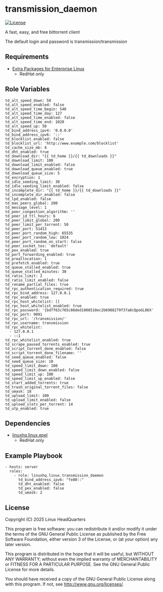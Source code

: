 # transmission\_daemon

[![License](https://img.shields.io/badge/license-GPLv3-lightgreen)](https://www.gnu.org/licenses/gpl-3.0.en.html#license-text)

A fast, easy, and free bittorrent client

The default login and password is transmission/transmission

## Requirements

* [Extra Packages for Enterprise Linux](https://docs.fedoraproject.org/en-US/epel/)
  * RedHat only

## Role Variables

    td_alt_speed_down: 50
    td_alt_speed_enabled: false
    td_alt_speed_time_begin: 540
    td_alt_speed_time_day: 127
    td_alt_speed_time_enabled: false
    td_alt_speed_time_end: 1020
    td_alt_speed_up: 50
    td_bind_address_ipv4: '0.0.0.0'
    td_bind_address_ipv6: '::'
    td_blocklist_enabled: false
    td_blocklist_url: 'http://www.example.com/blocklist'
    td_cache_size_mb: 4
    td_dht_enabled: true
    td_download_dir: "{{ td_home }}/{{ td_downloads }}"
    td_download_limit: 100
    td_download_limit_enabled: false
    td_download_queue_enabled: true
    td_download_queue_size: 5
    td_encryption: 1
    td_idle_seeding_limit: 30
    td_idle_seeding_limit_enabled: false
    td_incomplete_dir: "{{ td_home }}/{{ td_downloads }}"
    td_incomplete_dir_enabled: false
    td_lpd_enabled: false
    td_max_peers_global: 200
    td_message_level: 1
    td_peer_congestion_algorithm: ''
    td_peer_id_ttl_hours: 6
    td_peer_limit_global: 200
    td_peer_limit_per_torrent: 50
    td_peer_port: 51413
    td_peer_port_random_high: 65535
    td_peer_port_random_low: 1024
    td_peer_port_random_on_start: false
    td_peer_socket_tos: 'default'
    td_pex_enabled: true
    td_port_forwarding_enabled: true
    td_preallocation: 1
    td_prefetch_enabled: true
    td_queue_stalled_enabled: true
    td_queue_stalled_minutes: 30
    td_ratio_limit: 2
    td_ratio_limit_enabled: false
    td_rename_partial_files: true
    td_rpc_authentication_required: true
    td_rpc_bind_address: 127.0.0.1
    td_rpc_enabled: true
    td_rpc_host_whitelist: []
    td_rpc_host_whitelist_enabled: true
    td_rpc_password: '{bd7f63c765c86ded1008510ec2b6988279f37a8cQpoGL86X'
    td_rpc_port: 9091
    td_rpc_url: '/transmission/'
    td_rpc_username: transmission
    td_rpc_whitelist:
      - 127.0.0.1
      - ::1
    td_rpc_whitelist_enabled: true
    td_scrape_paused_torrents_enabled: true
    td_script_torrent_done_enabled: false
    td_script_torrent_done_filename: ''
    td_seed_queue_enabled: false
    td_seed_queue_size: 10
    td_speed_limit_down: 100
    td_speed_limit_down_enabled: false
    td_speed_limit_up: 100
    td_speed_limit_up_enabled: false
    td_start_added_torrents: true
    td_trash_original_torrent_files: false
    td_umask: 18
    td_upload_limit: 100
    td_upload_limit_enabled: false
    td_upload_slots_per_torrent: 14
    td_utp_enabled: true

## Dependencies

* [linuxhq.linux.epel](https://github.com/linuxhq/ansible-collection-linux/tree/main/roles/epel)
  * RedHat only

## Example Playbook

    - hosts: server
      roles:
        - role: linuxhq.linux.transmission_daemon
          td_bind_address_ipv6: "fe80::"
          td_dht_enabled: false
          td_pex_enabled: false
          td_umask: 2

## License

Copyright (C) 2025 Linux HeadQuarters

This program is free software: you can redistribute it and/or modify
it under the terms of the GNU General Public License as published by
the Free Software Foundation, either version 3 of the License, or
(at your option) any later version.

This program is distributed in the hope that it will be useful,
but WITHOUT ANY WARRANTY; without even the implied warranty of
MERCHANTABILITY or FITNESS FOR A PARTICULAR PURPOSE. See the
GNU General Public License for more details.

You should have received a copy of the GNU General Public License
along with this program. If not, see <http://www.gnu.org/licenses/>.
